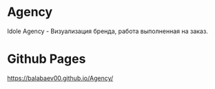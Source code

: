 # Agency
Idole Agency - Визуализация бренда, работа выполненная на заказ.

# Github Pages
https://balabaev00.github.io/Agency/
